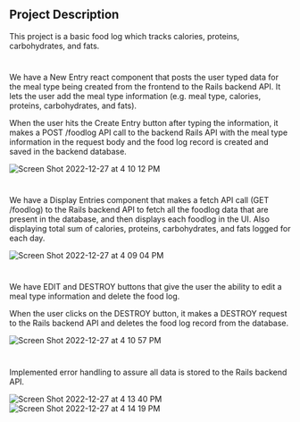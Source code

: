 ## Project Description

This project is a basic food log which tracks calories, proteins, carbohydrates, and fats.
#
We have a New Entry react component that posts the user typed data for the meal type being created from the frontend to the Rails backend API. It lets the user add the meal type information (e.g. meal type, calories, proteins, carbohydrates, and fats).

When the user hits the Create Entry button after typing the information, it makes a POST /foodlog API call to the backend Rails API with the meal type information in the request body and the food log record is created and saved in the backend database.

![Screen Shot 2022-12-27 at 4 10 12 PM](https://user-images.githubusercontent.com/72527380/209723400-7848991d-2181-4501-9fae-8b31a18bdabd.png)
#


We have a Display Entries component that makes a fetch API call (GET /foodlog) to the Rails backend API to fetch all the foodlog data that are present in the database, and then displays each foodlog in the UI. Also displaying total sum of calories, proteins, carbohydrates, and fats logged for each day.

![Screen Shot 2022-12-27 at 4 09 04 PM](https://user-images.githubusercontent.com/72527380/209723405-0df61b03-fc80-4e9b-a9b3-383cbe42aceb.png)
#

We have EDIT and DESTROY buttons that give the user the ability to edit a meal type information and delete the food log.

When the user clicks on the DESTROY button, it makes a DESTROY request to the Rails backend API and deletes the food log record from the database.

![Screen Shot 2022-12-27 at 4 10 57 PM](https://user-images.githubusercontent.com/72527380/209723412-c7e01b12-f955-4dac-aaf5-c78133f6661b.png)
#
Implemented error handling to assure all data is stored to the Rails backend API.

![Screen Shot 2022-12-27 at 4 13 40 PM](https://user-images.githubusercontent.com/72527380/209723414-a85634c1-a3ef-4829-9d49-29af31e92f2e.png)
![Screen Shot 2022-12-27 at 4 14 19 PM](https://user-images.githubusercontent.com/72527380/209723421-0202ba46-9118-4b93-8764-1cc13061f690.png)
